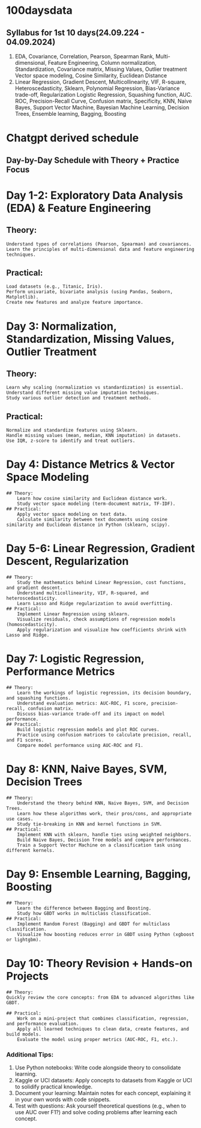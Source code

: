 # 100daysdata

## Syllabus for 1st 10 days(24.09.224 - 04.09.2024) 

1. EDA, Covariance, Correlation, Pearson, Spearman Rank, Multi-dimensional, Feature Engineering, Column normalization, Standardization, Covariance matrix, Missing Values, Outlier treatment
    Vector space modeling, Cosine Similarity, Euclidean Distance
2. Linear Regression, Gradient Descent, Multicollinearity, VIF, R-square, Heteroscedasticity, Sklearn, Polynomial Regression, Bias-Variance trade-off, Regularization
 Logistic Regression, Squashing function, AUC. ROC, Precision-Recall Curve, Confusion matrix, Specificity, KNN, Naive Bayes, Support Vector Machine, Bayesian Machine Learning, Decision Trees, Ensemble learning, Bagging, Boosting

# Chatgpt derived schedule 
## Day-by-Day Schedule with Theory + Practice Focus

# Day 1-2: Exploratory Data Analysis (EDA) & Feature Engineering
 ## Theory:
    Understand types of correlations (Pearson, Spearman) and covariances.
    Learn the principles of multi-dimensional data and feature engineering techniques.
## Practical:
    Load datasets (e.g., Titanic, Iris).
    Perform univariate, bivariate analysis (using Pandas, Seaborn, Matplotlib).
    Create new features and analyze feature importance.
# Day 3: Normalization, Standardization, Missing Values, Outlier Treatment
  ## Theory:
    Learn why scaling (normalization vs standardization) is essential.
    Understand different missing value imputation techniques.
    Study various outlier detection and treatment methods.
  ## Practical:
    Normalize and standardize features using Sklearn.
    Handle missing values (mean, median, KNN imputation) in datasets.
    Use IQR, z-score to identify and treat outliers.
# Day 4: Distance Metrics & Vector Space Modeling
    ## Theory:
        Learn how cosine similarity and Euclidean distance work.
        Study vector space modeling (term-document matrix, TF-IDF).
    ## Practical:
        Apply vector space modeling on text data.
        Calculate similarity between text documents using cosine similarity and Euclidean distance in Python (sklearn, scipy).
# Day 5-6: Linear Regression, Gradient Descent, Regularization
    ## Theory:
        Study the mathematics behind Linear Regression, cost functions, and gradient descent.
        Understand multicollinearity, VIF, R-squared, and heteroscedasticity.
        Learn Lasso and Ridge regularization to avoid overfitting.
    ## Practical:
        Implement Linear Regression using sklearn.
        Visualize residuals, check assumptions of regression models (homoscedasticity).
        Apply regularization and visualize how coefficients shrink with Lasso and Ridge.
# Day 7: Logistic Regression, Performance Metrics
    ## Theory:
        Learn the workings of logistic regression, its decision boundary, and squashing functions.
        Understand evaluation metrics: AUC-ROC, F1 score, precision-recall, confusion matrix.
        Discuss bias-variance trade-off and its impact on model performance.
    ## Practical:
        Build logistic regression models and plot ROC curves.
        Practice using confusion matrices to calculate precision, recall, and F1 scores.
        Compare model performance using AUC-ROC and F1.
# Day 8: KNN, Naive Bayes, SVM, Decision Trees
    ## Theory:
        Understand the theory behind KNN, Naive Bayes, SVM, and Decision Trees.
        Learn how these algorithms work, their pros/cons, and appropriate use cases.
        Study tie-breaking in KNN and kernel functions in SVM.
    ## Practical:
        Implement KNN with sklearn, handle ties using weighted neighbors.
        Build Naive Bayes, Decision Tree models and compare performances.
        Train a Support Vector Machine on a classification task using different kernels.
# Day 9: Ensemble Learning, Bagging, Boosting
    ## Theory:
        Learn the difference between Bagging and Boosting.
        Study how GBDT works in multiclass classification.
    ## Practical:
        Implement Random Forest (Bagging) and GBDT for multiclass classification.
        Visualize how boosting reduces error in GBDT using Python (xgboost or lightgbm).
# Day 10: Theory Revision + Hands-on Projects
    ## Theory:
    Quickly review the core concepts: from EDA to advanced algorithms like GBDT.
    
    ## Practical:
        Work on a mini-project that combines classification, regression, and performance evaluation.
        Apply all learned techniques to clean data, create features, and build models.
        Evaluate the model using proper metrics (AUC-ROC, F1, etc.).

### Additional Tips:
1. Use Python notebooks: Write code alongside theory to consolidate learning.
2. Kaggle or UCI datasets: Apply concepts to datasets from Kaggle or UCI to solidify practical knowledge.
3. Document your learning: Maintain notes for each concept, explaining it in your own words with code snippets.
4. Test with questions: Ask yourself theoretical questions (e.g., when to use AUC over F1?) and solve coding problems after learning each concept.
